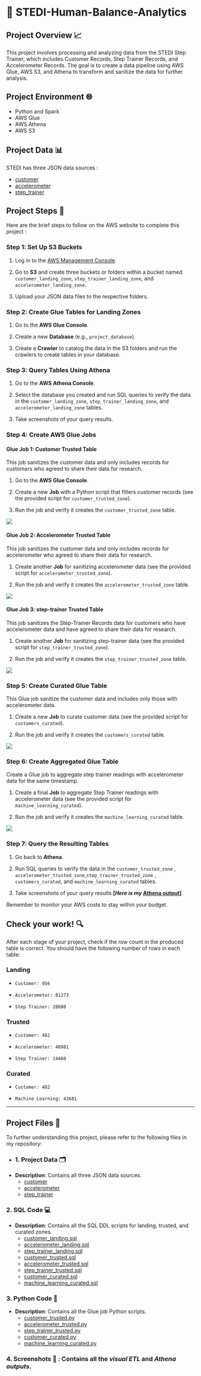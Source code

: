 # 🚀 STEDI-Human-Balance-Analytics
## Project Overview 📈
This project involves processing and analyzing data from the STEDI Step Trainer, which includes Customer Records, Step Trainer Records, and Accelerometer Records. The goal is to create a data pipeline using AWS Glue, AWS S3, and Athena to transform and sanitize the data for further analysis.

## Project Environment 🌐
- Python and Spark
- AWS Glue
- AWS Athena
- AWS S3

## Project Data 📊
STEDI has three JSON data sources : <br>
- [customer](https://github.com/Srijana1425/STEDI_Human_balance_analytics_project6/tree/main/myproject-files/customer/landing) <br>
- [accelerometer](https://github.com/Srijana1425/STEDI_Human_balance_analytics_project6/tree/main/myproject-files/accelerometer/landing) <br>
- [step_trainer](https://github.com/Srijana1425/STEDI_Human_balance_analytics_project6/tree/main/myproject-files/step_trainer/landing)

## Project Steps 📝

Here are the brief steps to follow on the AWS website to complete this project :

### Step 1: Set Up S3 Buckets

1. Log in to the [AWS Management Console](https://aws.amazon.com/).

2. Go to **S3** and create three buckets or folders within a bucket named `customer_landing_zone`, `step_trainer_landing_zone`, and `accelerometer_landing_zone`.

3. Upload your JSON data files to the respective folders.

### Step 2: Create Glue Tables for Landing Zones

1. Go to the **AWS Glue Console**.

2. Create a new **Database** (e.g., `project_database`).

3. Create a **Crawler** to catalog the data in the S3 folders and run the crawlers to create tables in your database.

### Step 3: Query Tables Using Athena

1. Go to the **AWS Athena Console**.

2. Select the database you created and run SQL queries to verify the data in the `customer_landing_zone`, `step_trainer_landing_zone`, and `accelerometer_landing_zone` tables.

3. Take screenshots of your query results.

### Step 4: Create AWS Glue Jobs
#### Glue Job 1: Customer Trusted Table

This job sanitizes the customer data and only includes records for customers who agreed to share their data for research.

1. Go to the **AWS Glue Console**.

2. Create a new **Job** with a Python script that filters customer records (see the provided script for `customer_trusted_zone`).

3. Run the job and verify it creates the `customer_trusted_zone` table.

![](https://github.com/Srijana1425/STEDI_Human_balance_analytics_project6/blob/main/screenshort/Visual%20ETL%20Image/customer_landing_to_trusted.png
)

#### Glue Job 2: Accelerometer Trusted Table

This job sanitizes the customer data and only includes records for accelerometer who agreed to share their data for research.

1. Create another **Job** for sanitizing accelerometer data (see the provided script for `accelerometer_trusted_zone`).

2. Run the job and verify it creates the `accelerometer_trusted_zone` table.

![](https://github.com/Srijana1425/STEDI_Human_balance_analytics_project6/blob/main/screenshort/Visual%20ETL%20Image/accelerometer_Landing_to_trustrd.png)

#### Glue Job 3: step-trainer Trusted Table

This job sanitizes the Step-Trainer Records data for customers who have accelerometer data and have agreed to share their data for research.

1. Create another **Job** for sanitizing step-trainer data (see the provided script for `step_trainer_trusted_zone`).

2. Run the job and verify it creates the `step_trainer_trusted_zone` table.

![](https://github.com/Srijana1425/STEDI_Human_balance_analytics_project6/blob/main/screenshort/Visual%20ETL%20Image/step_trainer_trusted.png
)
   
### Step 5: Create Curated Glue Table

This Glue job sanitize the customer data and includes only those with accelerometer data.

1. Create a new **Job** to curate customer data (see the provided script for `customers_curated`).

2. Run the job and verify it creates the `customers_curated` table.

![](https://github.com/Srijana1425/STEDI_Human_balance_analytics_project6/blob/main/screenshort/Visual%20ETL%20Image/customer%20curated.png)

### Step 6: Create Aggregated Glue Table

Create a Glue job to aggregate step trainer readings with accelerometer data for the same timestamp.

1. Create a final **Job** to aggregate Step Trainer readings with accelerometer data (see the provided script for `machine_learning_curated`).

2. Run the job and verify it creates the `machine_learning_curated` table.

![](https://github.com/Srijana1425/STEDI_Human_balance_analytics_project6/blob/main/screenshort/Visual%20ETL%20Image/machine_learning_curated.png)

### Step 7: Query the Resulting Tables

1. Go back to **Athena**.

2. Run SQL queries to verify the data in the `customer_trusted_zone` , `accelerometer_trusted_zone`,`step_trainer_trusted_zone` , `customers_curated`, and `machine_learning_curated` tables.

3. Take screenshots of your query results.**[*Here is my* [Athena output](https://github.com/Srijana1425/STEDI_Human_balance_analytics_project6/tree/main/screenshort/Athena%20Output)]**

Remember to monitor your AWS costs to stay within your budget.

## Check your work! 🔍
After each stage of your project, check if the row count in the produced table is correct. You should have the following number of rows in each table:

### Landing

- `Customer: 956`
  
- `Accelerometer: 81273`
  
- `Step Trainer: 28680`
  
### Trusted

- `Customer: 482`

- `Accelerometer: 40981`

- `Step Trainer: 14460`

### Curated

- `Customer: 482`

- `Machine Learning: 43681`

<hr>

## Project Files 📂
To further understanding this project, please refer to the following files in my repository:
- ### 1. Project Data 🗂️
- **Description**: Contains all three JSON data sources.
   - [customer](https://github.com/Srijana1425/STEDI_Human_balance_analytics_project6/tree/main/myproject-files/customer/landing)
   - [accelerometer](https://github.com/Srijana1425/STEDI_Human_balance_analytics_project6/tree/main/myproject-files/accelerometer/landing)
   - [step_trainer](https://github.com/Srijana1425/STEDI_Human_balance_analytics_project6/tree/main/myproject-files/step_trainer/landing)

### 2. SQL Code 💻
- **Description**: Contains all the SQL DDL scripts for landing, trusted, and curated zones.
  - [customer_landing.sql](https://github.com/Srijana1425/STEDI_Human_balance_analytics_project6/blob/main/SQL%20code/customer_landing.sql)
  - [accelerometer_landing.sql](https://github.com/Srijana1425/STEDI_Human_balance_analytics_project6/blob/main/SQL%20code/accelerometer_landing.sql)
  - [step_trainer_landing.sql](https://github.com/Srijana1425/STEDI_Human_balance_analytics_project6/blob/main/SQL%20code/step_trainer_landing.sql)
  - [customer_trusted.sql](https://github.com/Srijana1425/STEDI_Human_balance_analytics_project6/blob/main/SQL%20code/customer_trusted.sql)
  - [accelerometer_trusted.sql](https://github.com/Srijana1425/STEDI_Human_balance_analytics_project6/blob/main/SQL%20code/accelerometer_trusted.sql)
  - [step_trainer_trusted.sql](https://github.com/Srijana1425/STEDI_Human_balance_analytics_project6/blob/main/SQL%20code/Step_trainer_trusted.sql)
  - [customer_curated.sql](https://github.com/Srijana1425/STEDI_Human_balance_analytics_project6/blob/main/SQL%20code/customer_curated.sql)
  - [machine_learning_curated.sql](https://github.com/Srijana1425/STEDI_Human_balance_analytics_project6/blob/main/SQL%20code/machine_learning_curated.sql)

### 3. Python Code 🐍
- **Description**: Contains all the Glue job Python scripts.
  - [customer_trusted.py](https://github.com/Srijana1425/STEDI_Human_balance_analytics_project6/blob/main/python%20code/customer_landing_to_trusted.py)
  - [accelerometer_trusted.py](https://github.com/Srijana1425/STEDI_Human_balance_analytics_project6/blob/main/python%20code/accelerometer_landing_to_trusted.py)
  - [step_trainer_trusted.py](https://github.com/Srijana1425/STEDI_Human_balance_analytics_project6/blob/main/python%20code/steptraining_landing_to_trusted.py)
  - [customer_curated.py](https://github.com/Srijana1425/STEDI_Human_balance_analytics_project6/blob/main/python%20code/customer_curated.py)
  - [machine_learning_curated.py](https://github.com/Srijana1425/STEDI_Human_balance_analytics_project6/blob/main/python%20code/machine_learning_curated.py)

### 4. Screenshots 📸 : Contains all the *visual ETL*  and *Athena outputs*.

  
